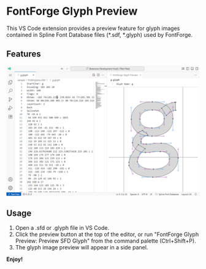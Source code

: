 # FontForge Glyph Preview

This VS Code extension provides a preview feature for glyph images contained in Spline Font Database files (*.sdf, *.glyph) used by FontForge.

## Features

![Preview .glyph file](images/preview.png)

## Usage

1. Open a .sfd or .glyph file in VS Code.
2. Click the preview button at the top of the editor, or run "FontForge Glyph Preview: Preview SFD Glyph" from the command palette (Ctrl+Shift+P).
3. The glyph image preview will appear in a side panel.

**Enjoy!**
